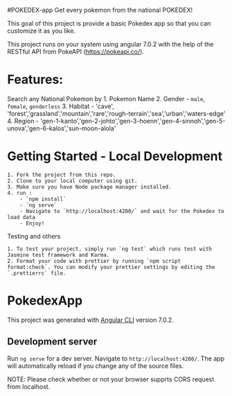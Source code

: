 #POKEDEX-app
Get every pokemon from the national POKEDEX!

This goal of this project is provide a basic Pokedex app so that you can customize it as you like.

This project runs on your system using angular 7.0.2 with the help of the RESTful API from PokeAPI (https://pokeapi.co/).

# Features:

Search any National Pokemon by 
	1. Pokemon Name
	2. Gender - `male`, `female`, `genderless`
	3. Habitat - 'cave', 'forest','grassland','mountain','rare','rough-terrain','sea','urban','waters-edge'
	4. Region - 'gen-1-kanto','gen-2-johto','gen-3-hoenn','gen-4-sinnoh','gen-5-unova','gen-6-kalos','sun-moon-alola'



# Getting Started - Local Development

	1. Fork the project from this repo.
	2. Clone to your local computer using git.
	3. Make sure you have Node package manager installed.
	4. run :
		- `npm install`
       	- `ng serve`
       	- Navigate to `http://localhost:4200/` and wait for the Pokedex to load data
       	- Enjoy!

Testing and others

	1. To test your project, simply run `ng test` which runs test with Jasmine test framework and Karma.
	2. Format your code with prettier by running `npm script format:check`. You can modify your prettier settings by editing the `.prettierrc` file.

# PokedexApp

This project was generated with [Angular CLI](https://github.com/angular/angular-cli) version 7.0.2.

## Development server

Run `ng serve` for a dev server. Navigate to `http://localhost:4200/`. The app will automatically reload if you change any of the source files.


NOTE: Please check whether or not your browser supprts CORS request from localhost.

